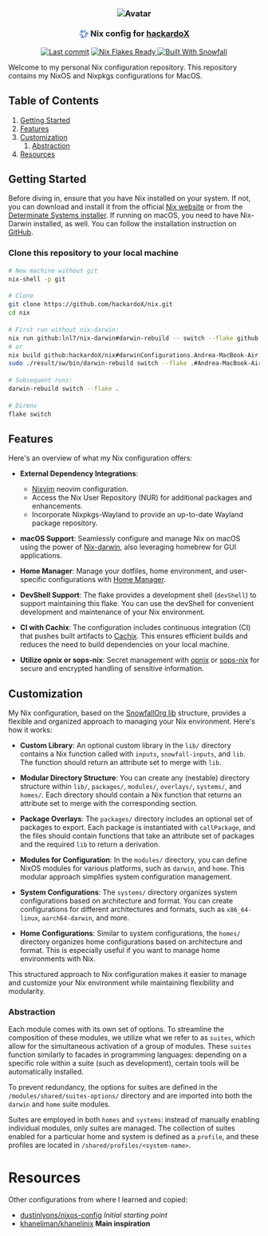 <h3 align="center">
 <img alt="Avatar" src="https://avatars.githubusercontent.com/u/10788630?v=4" width="100"/>
 <br/>
 <br/>
 <span>
 <img alt="NixOS" src="https://raw.githubusercontent.com/devicons/devicon/ca28c779441053191ff11710fe24a9e6c23690d6/icons/nixos/nixos-original.svg" height="20" align="center"/> Nix config for <a href="https://github.com/hackardoX">hackardoX</a>
 </span>
</h3>

<p align="center">
 <a href="https://github.com/hackardoX/nix/commits"><img alt="Last commit" src="https://img.shields.io/github/last-commit/hackardoX/nix?colorA=363a4f&colorB=f5a97f&style=for-the-badge"></a>
  <a href="https://wiki.nixos.org/wiki/Flakes" target="_blank">
 <img alt="Nix Flakes Ready" src="https://img.shields.io/static/v1?logo=nixos&logoColor=d8dee9&label=Nix%20Flakes&labelColor=5e81ac&message=Ready&color=d8dee9&style=for-the-badge">
</a>
<a href="https://github.com/snowfallorg/lib" target="_blank">
 <img alt="Built With Snowfall" src="https://img.shields.io/static/v1?logoColor=d8dee9&label=Built%20With&labelColor=5e81ac&message=Snowfall&color=d8dee9&style=for-the-badge">
</a>
</p>

Welcome to my personal Nix configuration repository. This repository
contains my NixOS and Nixpkgs configurations for MacOS.

## Table of Contents

1. [Getting Started](#getting-started)
2. [Features](#features)
3. [Customization](#customization)
   1. [Abstraction](#abstraction)
4. [Resources](#resources)

## Getting Started

Before diving in, ensure that you have Nix installed on your system. If not, you
can download and install it from the official
[Nix website](https://nixos.org/download.html) or from the
[Determinate Systems installer](https://github.com/DeterminateSystems/nix-installer).
If running on macOS, you need to have Nix-Darwin installed, as well. You can
follow the installation instruction on
[GitHub](https://github.com/LnL7/nix-darwin?tab=readme-ov-file#flakes).

### Clone this repository to your local machine

```bash
# New machine without git
nix-shell -p git

# Clone
git clone https://github.com/hackardoX/nix.git
cd nix

# First run without nix-darwin:
nix run github:lnl7/nix-darwin#darwin-rebuild -- switch --flake github:hackardoX/nix
# or
nix build github:hackardoX/nix#darwinConfigurations.Andrea-MacBook-Air.system
sudo ./result/sw/bin/darwin-rebuild switch --flake .#Andrea-MacBook-Air

# Subsequent runs:
darwin-rebuild switch --flake .

# Direnv
flake switch
```

## Features

Here's an overview of what my Nix configuration offers:

- **External Dependency Integrations**:

  - [Nixvim](https://github.com/nix-community/nixvim) neovim configuration.
  - Access the Nix User Repository (NUR) for additional packages and
    enhancements.
  - Incorporate Nixpkgs-Wayland to provide an up-to-date Wayland package
    repository.

- **macOS Support**: Seamlessly configure and manage Nix on macOS using the
  power of [Nix-darwin](https://github.com/LnL7/nix-darwin), also leveraging
  homebrew for GUI applications.

- **Home Manager**: Manage your dotfiles, home environment, and user-specific
  configurations with
  [Home Manager](https://github.com/nix-community/home-manager).

- **DevShell Support**: The flake provides a development shell (`devShell`) to
  support maintaining this flake. You can use the devShell for convenient
  development and maintenance of your Nix environment.

- **CI with Cachix**: The configuration includes continuous integration (CI)
  that pushes built artifacts to [Cachix](https://github.com/cachix/cachix).
  This ensures efficient builds and reduces the need to build dependencies on
  your local machine.

- **Utilize opnix or sops-nix**: Secret management with
  [opnix](https://github.com/brizzbuzz/opnix) or [sops-nix](https://github.com/Mic92/sops-nix)
  for secure and encrypted handling of sensitive information.

## Customization

My Nix configuration, based on the
[SnowfallOrg lib](https://github.com/snowfallorg/lib) structure, provides a
flexible and organized approach to managing your Nix environment. Here's how it
works:

- **Custom Library**: An optional custom library in the `lib/` directory
  contains a Nix function called with `inputs`, `snowfall-inputs`, and `lib`.
  The function should return an attribute set to merge with `lib`.

- **Modular Directory Structure**: You can create any (nestable) directory
  structure within `lib/`, `packages/`, `modules/`, `overlays/`, `systems/`, and
  `homes/`. Each directory should contain a Nix function that returns an
  attribute set to merge with the corresponding section.

- **Package Overlays**: The `packages/` directory includes an optional set of
  packages to export. Each package is instantiated with `callPackage`, and the
  files should contain functions that take an attribute set of packages and the
  required `lib` to return a derivation.

- **Modules for Configuration**: In the `modules/` directory, you can define
  NixOS modules for various platforms, such as `darwin`, and `home`.
  This modular approach simplifies system configuration management.

- **System Configurations**: The `systems/` directory organizes system
  configurations based on architecture and format. You can create configurations
  for different architectures and formats, such as `x86_64-linux`,
  `aarch64-darwin`, and more.

- **Home Configurations**: Similar to system configurations, the `homes/`
  directory organizes home configurations based on architecture and format. This
  is especially useful if you want to manage home environments with Nix.

This structured approach to Nix configuration makes it easier to manage and
customize your Nix environment while maintaining flexibility and modularity.

### Abstraction

Each module comes with its own set of options. To streamline the composition of these modules, we utilize what we refer to as `suites`, which allow for the simultaneous activation of a group of modules. These `suites` function similarly to facades in programming languages: depending on a specific role within a suite (such as development), certain tools will be automatically installed.

To prevent redundancy, the options for suites are defined in the `/modules/shared/suites-options/` directory and are imported into both the `darwin` and `home` suite modules.

Suites are employed in both `homes` and `systems`: instead of manually enabling individual modules, only suites are managed. The collection of suites enabled for a particular home and system is defined as a `profile`, and these profiles are located in `/shared/profiles/<system-name>`.

# Resources

Other configurations from where I learned and copied:

- [dustinlyons/nixos-config](https://github.com/dustinlyons/nixos-config) _Initial starting point_
- [khaneliman/khanelinix](https://github.com/khaneliman/khanelinix) **Main
  inspiration**
